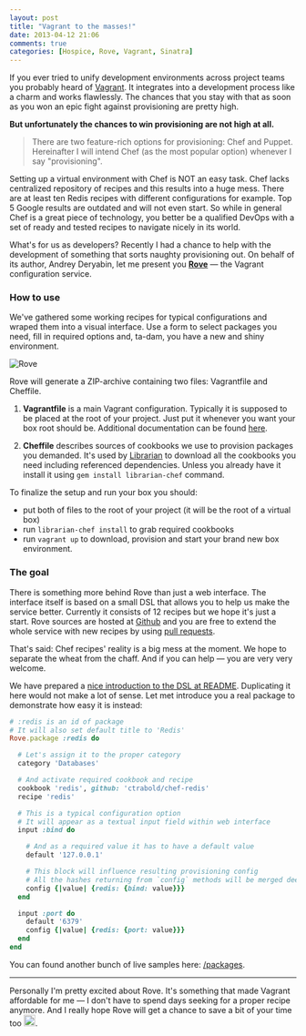```yaml
---
layout: post
title: "Vagrant to the masses!"
date: 2013-04-12 21:06
comments: true
categories: [Hospice, Rove, Vagrant, Sinatra]
---
```


If you ever tried to unify development environments across project teams you probably heard of [Vagrant](http://vagrantup.com/). It integrates into a development process like a charm and works flawlessly. The chances that you stay with that as soon as you won an epic fight against provisioning are pretty high.

**But unfortunately the chances to win provisioning are not high at all.**

> There are two feature-rich options for provisioning: Chef and Puppet. Hereinafter I will intend Chef (as the most popular option) whenever I say "provisioning".

Setting up a virtual environment with Chef is NOT an easy task. Chef lacks centralized repository of recipes and this results into a huge mess. There are at least ten Redis recipes with different configurations for example. Top 5 Google results are outdated and will not even start. So while in general Chef is a great piece of technology, you better be a qualified DevOps with a set of ready and tested recipes to navigate nicely in its world.

What's for us as developers? Recently I had a chance to help with the development of something that sorts naughty provisioning out. On behalf of its author, Andrey Deryabin, let me present you **[Rove](http://rove.io)** &mdash; the Vagrant configuration service.

<!-- more -->

### How to use

We've gathered some working recipes for typical configurations and wraped them into a visual interface. Use a form to select packages you need, fill in required options and, ta-dam, you have a new and shiny environment.

![Rove](http://f.cl.ly/items/2z19450w3u1O1Y14011c/hospice.png)

Rove will generate a ZIP-archive containing two files: Vagrantfile and Cheffile.

1. **Vagrantfile** is a main Vagrant configuration. Typically it is supposed to be placed at the root of your project. Just put it whenever you want your box root should be. Additional documentation can be found [here](http://docs.vagrantup.com/v2/vagrantfile/index.html).

2. **Cheffile** describes sources of cookbooks we use to provision packages you demanded. It's used by [Librarian](https://github.com/applicationsonline/librarian) to download all the cookbooks you need including referenced dependencies. Unless you already have it install it using `gem install librarian-chef` command.

To finalize the setup and run your box you should:

* put both of files to the root of your project (it will be the root of a virtual box)
* run `librarian-chef install` to grab required cookbooks
* run `vagrant up` to download, provision and start your brand new box environment.

### The goal

There is something more behind Rove than just a web interface. The interface itself is based on a small DSL that allows you to help us make the service better. Currently it consists of 12 recipes but we hope it's just a start. Rove sources are hosted at [Github](https://github.com/aderyabin/) and you are free to extend the whole service with new recipes by using [pull requests](https://github.com/aderyabin/rove/pulls).

That's said: Chef recipes' reality is a big mess at the moment. We hope to separate the wheat from the chaff. And if you can help &mdash; you are very very welcome.

We have prepared a [nice introduction to the DSL at README](https://github.com/aderyabin/rove#dsl-description). Duplicating it here would not make a lot of sense. Let met introduce you a real package to demonstrate how easy it is instead:

```ruby
# :redis is an id of package
# It will also set default title to 'Redis'
Rove.package :redis do

  # Let's assign it to the proper category
  category 'Databases'

  # And activate required cookbook and recipe
  cookbook 'redis', github: 'ctrabold/chef-redis'
  recipe 'redis'

  # This is a typical configuration option
  # It will appear as a textual input field within web interface
  input :bind do

    # And as a required value it has to have a default value
    default '127.0.0.1'

    # This block will influence resulting provisioning config
    # All the hashes returning from `config` methods will be merged deeply
    config {|value| {redis: {bind: value}}}
  end

  input :port do
    default '6379'
    config {|value| {redis: {port: value}}}
  end
end
```

You can found another bunch of live samples here: [/packages](https://github.com/aderyabin/rove/blob/master/packages/).

---

Personally I'm pretty excited about Rove. It's something that made Vagrant affordable for me &mdash; I don't have to spend days seeking for a proper recipe anymore. And I really hope Rove will get a chance to save a bit of your time too <img class="icon" src="https://a248.e.akamai.net/assets.github.com/images/icons/emoji/bow.png" height="20" />.